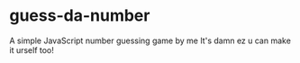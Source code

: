 # guess-da-number
A simple JavaScript number guessing game by me
It's damn ez u can make it urself too!
